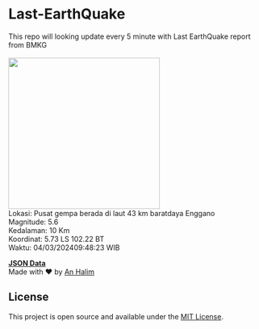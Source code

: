 # Last-EarthQuake
This repo will looking update every 5 minute with Last EarthQuake report from BMKG
<br>
<br>
<img src="https://static.bmkg.go.id/20240304094823.mmi.jpg" width="300"/>
<br>
Lokasi: Pusat gempa berada di laut 43 km baratdaya Enggano <br>
Magnitude: 5.6 <br>
Kedalaman: 10 Km <br>
Koordinat: 5.73 LS 102.22 BT <br>
Waktu: 04/03/202409:48:23 WIB <br>

<a href="./data/data.json">**JSON Data**</a>
<br>
Made with ❤️ by <a href="https://github.com/an-halim">An Halim</a>
## License

This project is open source and available under the [MIT License](LICENSE).

